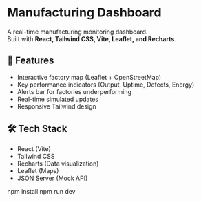 # Manufacturing Dashboard

A real-time manufacturing monitoring dashboard.  
Built with **React, Tailwind CSS, Vite, Leaflet, and Recharts**.

## 🚀 Features
- Interactive factory map (Leaflet + OpenStreetMap)
- Key performance indicators (Output, Uptime, Defects, Energy)
- Alerts bar for factories underperforming
- Real-time simulated updates
- Responsive Tailwind design

## 🛠️ Tech Stack
- React (Vite)
- Tailwind CSS
- Recharts (Data visualization)
- Leaflet (Maps)
- JSON Server (Mock API)

npm install
npm run dev
